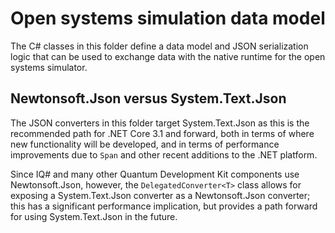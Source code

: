 # Open systems simulation data model

The C# classes in this folder define a data model and JSON serialization logic that can be used to exchange data with the native runtime for the open systems simulator.

## Newtonsoft.Json versus System.Text.Json

The JSON converters in this folder target System.Text.Json as this is the recommended path for .NET Core 3.1 and forward, both in terms of where new functionality will be developed, and in terms of performance improvements due to `Span` and other recent additions to the .NET platform.

Since IQ# and many other Quantum Development Kit components use Newtonsoft.Json, however, the `DelegatedConverter<T>` class allows for exposing a System.Text.Json converter as a Newtonsoft.Json converter; this has a significant performance implication, but provides a path forward for using System.Text.Json in the future.

